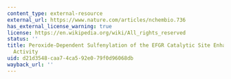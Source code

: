 ```yaml
---
content_type: external-resource
external_url: https://www.nature.com/articles/nchembio.736
has_external_license_warning: true
license: https://en.wikipedia.org/wiki/All_rights_reserved
status: ''
title: Peroxide-Dependent Sulfenylation of the EFGR Catalytic Site Enhances Kinase
  Activity
uid: d21d3548-caa7-4ca5-92e0-79f0d96068db
wayback_url: ''
---
```

